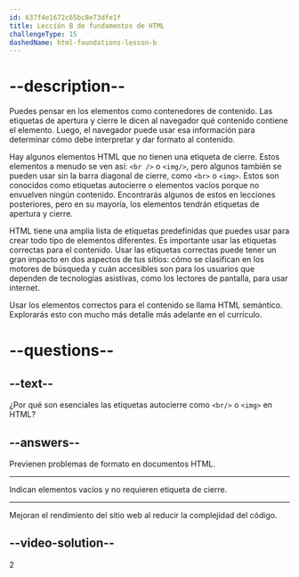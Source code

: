 ```yaml
---
id: 637f4e1672c65bc8e73dfe1f
title: Lección B de fundamentos de HTML
challengeType: 15
dashedName: html-foundations-lesson-b
---
```


# --description--

Puedes pensar en los elementos como contenedores de contenido. Las etiquetas de apertura y cierre le dicen al navegador qué contenido contiene el elemento. Luego, el navegador puede usar esa información para determinar cómo debe interpretar y dar formato al contenido.

Hay algunos elementos HTML que no tienen una etiqueta de cierre. Estos elementos a menudo se ven así: `<br />` o `<img/>`, pero algunos también se pueden usar sin la barra diagonal de cierre, como `<br>` o `<img>`. Estos son conocidos como etiquetas autocierre o elementos vacíos porque no envuelven ningún contenido. Encontrarás algunos de estos en lecciones posteriores, pero en su mayoría, los elementos tendrán etiquetas de apertura y cierre.

HTML tiene una amplia lista de etiquetas predefinidas que puedes usar para crear todo tipo de elementos diferentes. Es importante usar las etiquetas correctas para el contenido. Usar las etiquetas correctas puede tener un gran impacto en dos aspectos de tus sitios: cómo se clasifican en los motores de búsqueda y cuán accesibles son para los usuarios que dependen de tecnologías asistivas, como los lectores de pantalla, para usar internet.

Usar los elementos correctos para el contenido se llama HTML semántico. Explorarás esto con mucho más detalle más adelante en el currículo.

# --questions--

## --text--

¿Por qué son esenciales las etiquetas autocierre como `<br/>` o `<img>` en HTML?

## --answers--

Previenen problemas de formato en documentos HTML.

---

Indican elementos vacíos y no requieren etiqueta de cierre.

---

Mejoran el rendimiento del sitio web al reducir la complejidad del código.


## --video-solution--

2
